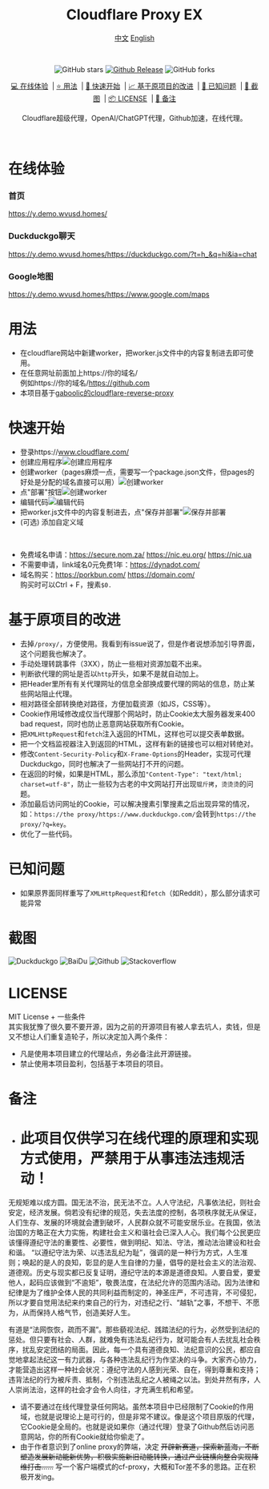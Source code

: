 <div align="center">
<h1>Cloudflare Proxy EX</h1>

[中文](https://github.com/1234567Yang/cf-proxy-ex) [English](https://github-com.translate.goog/1234567Yang/cf-proxy-ex?_x_tr_sl=zh-CN&_x_tr_tl=en&_x_tr_hl=zh-CN&_x_tr_pto=wapp)

<br>

<!--[![GitHub license](https://img.shields.io/github/license/1234567Yang/cf-proxy-ex)](https://github.com/ViewFaceCore/ViewFaceCore/blob/main/LICENSE) &nbsp;&nbsp;-->

![GitHub stars](https://img.shields.io/github/stars/1234567Yang/cf-proxy-ex?style=flat)
[![Github Release](https://img.shields.io/github/v/release/1234567Yang/cf-proxy-ex)](https://github.com/1234567Yang/cf-proxy-ex/releases/latest)
![GitHub forks](https://img.shields.io/github/forks/1234567Yang/cf-proxy-ex)

[💻 在线体验](#在线体验) &nbsp;| [⭐ 用法](#用法) &nbsp;| [🚀 快速开始](#快速开始) &nbsp;| [📈 基于原项目的改进](#基于原项目的改进) &nbsp;| [🔎 已知问题](#已知问题) &nbsp;| [📸 截图](#截图) &nbsp;| [📦 LICENSE](#license) &nbsp;| [📄 备注](#备注)


Cloudflare超级代理，OpenAI/ChatGPT代理，Github加速，在线代理。
<br>
<!--本项目是一款基于Cloudflare worker的在线代理。目前支持100%加载Github，Duckduckgo，Stackoverflow等网站，并且和打开原网站毫无差别。和其它开源代理以及hide.me在线代理相比，本项目可以加载更多静态资源、实现Cookie作用域管理、提交表单、相对URL转绝对URL，转跳自动补全网址等强大的功能。-->
<br>
</div>


# 在线体验

<!--
## 听说CF开始删除反代worker账号，暂停使用
-->

### 首页
https://y.demo.wvusd.homes/
### Duckduckgo聊天
https://y.demo.wvusd.homes/https://duckduckgo.com/?t=h_&q=hi&ia=chat
### Google地图
https://y.demo.wvusd.homes/https://www.google.com/maps

# 用法
* 在cloudflare网站中新建worker，把worker.js文件中的内容复制进去即可使用。
* 在任意网址前面加上https://你的域名/<br>例如https://你的域名/https://github.com
* 本项目基于[gaboolic的cloudflare-reverse-proxy](https://github.com/gaboolic/cloudflare-reverse-proxy/)

# 快速开始
* 登录https://www.cloudflare.com/
* 创建应用程序![创建应用程序](img/1createapp.png)
* 创建worker（pages麻烦一点，需要写一个package.json文件，但pages的好处是分配的域名直接可以用）![创建worker](img/2createworker.png)
* 点"部署"按钮![创建worker](img/3deploy.png)
* 编辑代码![编辑代码](img/4update.png)
* 把worker.js文件中的内容复制进去，点"保存并部署"![保存并部署](img/5save.png)
* (可选) 添加自定义域
<br>

* 免费域名申请：https://secure.nom.za/  https://nic.eu.org/   https://nic.ua
* 不需要申请，link域名0元免费1年：https://dynadot.com/
* 域名购买：https://porkbun.com/  https://domain.com/<br >购买时可以Ctrl + F，搜素`$0.`

# 基于原项目的改进
* 去掉`/proxy/`，方便使用。我看到有issue说了，但是作者说想添加引导界面，这个问题我也解决了。
* 手动处理转跳事件（3XX），防止一些相对资源加载不出来。
* 判断欲代理的网址是否以`http`开头，如果不是就自动加上。
* 把Header里所有有关代理网址的信息全部换成要代理的网站的信息，防止某些网站阻止代理。
* 相对路径全部转换绝对路径，方便加载资源（如JS，CSS等）。
* Cookie作用域修改成仅当代理那个网站时，防止Cookie太大服务器发来400 bad request，同时也防止恶意网站获取所有Cookie。
* 把`XMLHttpRequest`和`fetch`注入返回的HTML，这样也可以提交表单数据。
* 把一个文档监视器注入到返回的HTML，这样有新的链接也可以相对转绝对。
* 修改`Content-Security-Policy`和`X-Frame-Options`的Header，实现可代理Duckduckgo，同时也解决了一些网站打不开的问题。
* 在返回的时候，如果是HTML，那么添加`"Content-Type": "text/html; charset=utf-8"`，防止一些较为古老的中文网站打开出现`锟斤拷`，`烫烫烫`的问题。
* 添加最后访问网址的Cookie，可以解决搜素引擎搜素之后出现异常的情况，如：`https://the proxy/https://www.duckduckgo.com/`会转到`https://the proxy/?q=key`。
* 优化了一些代码。

# 已知问题
* 如果原界面同样重写了`XMLHttpRequest`和`fetch`（如Reddit），那么部分请求可能异常

# 截图
![Duckduckgo](img/duckduckgo.jpg)
![BaiDu](img/baidu.jpg)
![Github](img/github.jpg)
![Stackoverflow](img/stackoverflow.jpg)

# LICENSE
MIT License + 一些条件<br>
其实我犹豫了很久要不要开源，因为之前的开源项目有被人拿去坑人，卖钱，但是又不想让人们重复造轮子，所以决定加入两个条件：
* 凡是使用本项目建立的代理站点，务必备注此开源链接。
* 禁止使用本项目盈利，包括基于本项目的项目。

# 备注
* # 此项目仅供学习在线代理的原理和实现方式使用，严禁用于从事违法违规活动！
无规矩难以成方圆。国无法不治，民无法不立。人人守法纪，凡事依法纪，则社会安定，经济发展。倘若没有纪律的规范，失去法度的控制，各项秩序就无从保证，人们生存、发展的环境就会遭到破坏，人民群众就不可能安居乐业。在我国，依法治国的方略正在大力实施，构建社会主义和谐社会已深入人心。我们每个公民更应该懂得遵纪守法的重要性、必要性，做到明纪、知法、守法，推动法治建设和社会和谐。 “以遵纪守法为荣、以违法乱纪为耻”，强调的是一种行为方式，人生准则；唤起的是人的良知，彰显的是人生自律的力量，倡导的是社会主义的法治观、道德观。历史与现实都已反复证明，遵纪守法的本源是道德良知。人要自爱，要爱他人，起码应该做到“不逾矩”，敬畏法度，在法纪允许的范围内活动。因为法律和纪律是为了维护全体人民的共同利益而制定的，神圣庄严，不可违背，不可侵犯，所以才要自觉用法纪来约束自己的行为，对违纪之行、“越轨”之事，不想干、不愿为，从而保持人格气节，创造美好人生。 　　

有道是“法网恢恢，疏而不漏”。那些藐视法纪、践踏法纪的行为，必然受到法纪的惩处。但只要有社会、人群，就难免有违法乱纪行为，就可能会有人去扰乱社会秩序，扰乱安定团结的局面。因此，每一个具有道德良知、法纪意识的公民，都应自觉地拿起法纪这一有力武器，与各种违法乱纪行为作坚决的斗争。大家齐心协力，才能营造出这样一种社会状况：遵纪守法的人感到光荣、自在，得到尊重和支持；违背法纪的行为被斥责、抵制，个别违法乱纪之人被绳之以法。到处井然有序，人人崇尚法治，这样的社会才会令人向往，才充满生机和希望。

* 请不要通过在线代理登录任何网站。虽然本项目中已经限制了Cookie的作用域，也就是说理论上是可行的，但是非常不建议。像是这个项目原版的代理，它Cookie是全局的。也就是说如果你（通过代理）登录了Github然后访问恶意网站，你的所有Cookie就给你偷走了。
* 由于作者意识到了online proxy的弊端，决定 ~~开辟新赛道，探索新蓝海，不断塑造发展新动能新优势，积极实施新旧动能转换，通过产业链横向整合实现降维打击……~~ 写一个客户端模式的cf-proxy，大概和Tor差不多的思路。正在积极开发ing。
